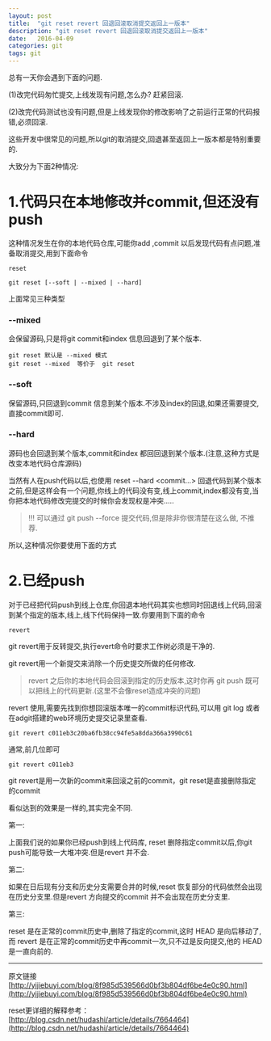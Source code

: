 ```yaml
---
layout: post
title:  "git reset revert 回退回滚取消提交返回上一版本"
description: "git reset revert 回退回滚取消提交返回上一版本"
date:   2016-04-09
categories: git
tags: git
---
```


总有一天你会遇到下面的问题.

(1)改完代码匆忙提交,上线发现有问题,怎么办? 赶紧回滚.

(2)改完代码测试也没有问题,但是上线发现你的修改影响了之前运行正常的代码报错,必须回滚.



这些开发中很常见的问题,所以git的取消提交,回退甚至返回上一版本都是特别重要的.

大致分为下面2种情况:



# 1.代码只在本地修改并commit,但还没有push #

这种情况发生在你的本地代码仓库,可能你add ,commit 以后发现代码有点问题,准备取消提交,用到下面命令

`reset`

    git reset [--soft | --mixed | --hard]


上面常见三种类型

### --mixed ###

会保留源码,只是将git commit和index 信息回退到了某个版本.

    git reset 默认是 --mixed 模式
    git reset --mixed  等价于  git reset


### --soft ###

保留源码,只回退到commit 信息到某个版本.不涉及index的回退,如果还需要提交,直接commit即可.



### --hard ###

源码也会回退到某个版本,commit和index 都回回退到某个版本.(注意,这种方式是改变本地代码仓库源码)

当然有人在push代码以后,也使用 reset --hard <commit...> 回退代码到某个版本之前,但是这样会有一个问题,你线上的代码没有变,线上commit,index都没有变,当你把本地代码修改完提交的时候你会发现权是冲突.....

> !!! 可以通过 git push --force 提交代码,但是除非你很清楚在这么做, 不推荐.

所以,这种情况你要使用下面的方式



# 2.已经push #

对于已经把代码push到线上仓库,你回退本地代码其实也想同时回退线上代码,回滚到某个指定的版本,线上,线下代码保持一致.你要用到下面的命令



`revert`

git revert用于反转提交,执行evert命令时要求工作树必须是干净的.

git revert用一个新提交来消除一个历史提交所做的任何修改.

> revert 之后你的本地代码会回滚到指定的历史版本,这时你再 git push 既可以把线上的代码更新.(这里不会像reset造成冲突的问题)



revert 使用,需要先找到你想回滚版本唯一的commit标识代码,可以用 git log 或者在adgit搭建的web环境历史提交记录里查看.

    git revert c011eb3c20ba6fb38cc94fe5a8dda366a3990c61

通常,前几位即可

    git revert c011eb3


git revert是用一次新的commit来回滚之前的commit，git reset是直接删除指定的commit

看似达到的效果是一样的,其实完全不同.

第一:

上面我们说的如果你已经push到线上代码库, reset 删除指定commit以后,你git push可能导致一大堆冲突.但是revert 并不会.

第二:

如果在日后现有分支和历史分支需要合并的时候,reset 恢复部分的代码依然会出现在历史分支里.但是revert 方向提交的commit 并不会出现在历史分支里.

第三:

reset 是在正常的commit历史中,删除了指定的commit,这时 HEAD 是向后移动了,而 revert 是在正常的commit历史中再commit一次,只不过是反向提交,他的 HEAD 是一直向前的.


-----
原文链接 [http://yijiebuyi.com/blog/8f985d539566d0bf3b804df6be4e0c90.html](http://yijiebuyi.com/blog/8f985d539566d0bf3b804df6be4e0c90.html)

reset更详细的解释参考：[http://blog.csdn.net/hudashi/article/details/7664464](http://blog.csdn.net/hudashi/article/details/7664464)
